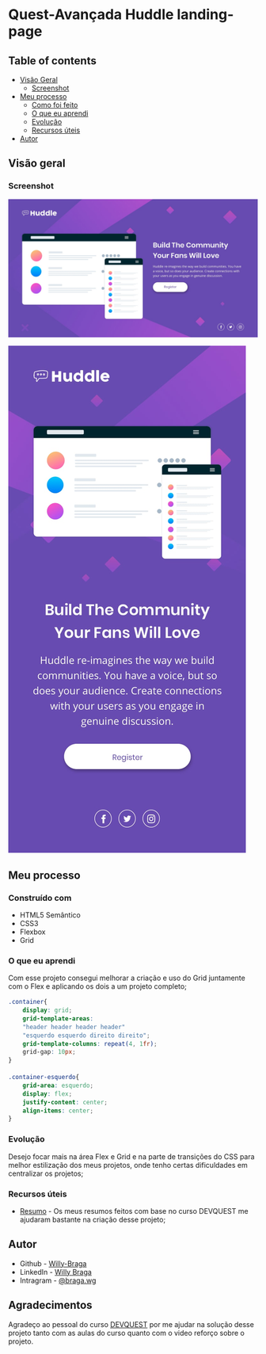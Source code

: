 # Quest-Avançada Huddle landing-page




## Table of contents

- [Visão Geral](#visão-geral)
  - [Screenshot](#screenshot)
- [Meu processo](#meu-processo)
  - [Como foi feito](#construído-com)
  - [ O que eu aprendi](#o-que-eu-aprendi)
  - [Evolução](#evolução)
  - [Recursos úteis](#recursos-úteis)
- [Autor](#autor)


## Visão geral

### Screenshot

![](/src/design/desktop-design.jpg)


![](/src/design/mobile-design.jpg)

## Meu processo

### Construído com

- HTML5 Semântico
- CSS3 
- Flexbox
- Grid

### O que eu aprendi

Com esse projeto consegui melhorar a criação e uso do Grid juntamente com o Flex e aplicando os dois a um projeto completo;


```css
.container{
    display: grid;
    grid-template-areas:
    "header header header header"
    "esquerdo esquerdo direito direito";
    grid-template-columns: repeat(4, 1fr);
    grid-gap: 10px;
}

.container-esquerdo{
    grid-area: esquerdo;
    display: flex;
    justify-content: center;
    align-items: center;
}
```

### Evolução

Desejo focar mais na área Flex e Grid e na parte de transições do CSS para melhor estilização dos meus projetos, onde tenho certas dificuldades em centralizar os projetos;


### Recursos úteis

- [Resumo](https://angry-helicopter-3a6.notion.site/Resumos-DevQuest-d9c3dc80b08a4037a35ddb6d90355f0c) - Os meus resumos feitos com base no curso DEVQUEST me ajudaram bastante na criação desse projeto;

## Autor

- Github - [Willy-Braga](https://github.com/willy-braga)
- LinkedIn - [Willy Braga](https://www.linkedin.com/in/willy-braga-2861b3270/)
- Intragram - [@braga.wg](https://www.instagram.com/braga.wg/)

## Agradecimentos

Agradeço ao pessoal do curso [DEVQUEST](https://www.linkedin.com/school/devquest-dev-em-dobro/) por me ajudar na solução desse projeto tanto com as aulas do curso quanto com o video reforço sobre o projeto.

